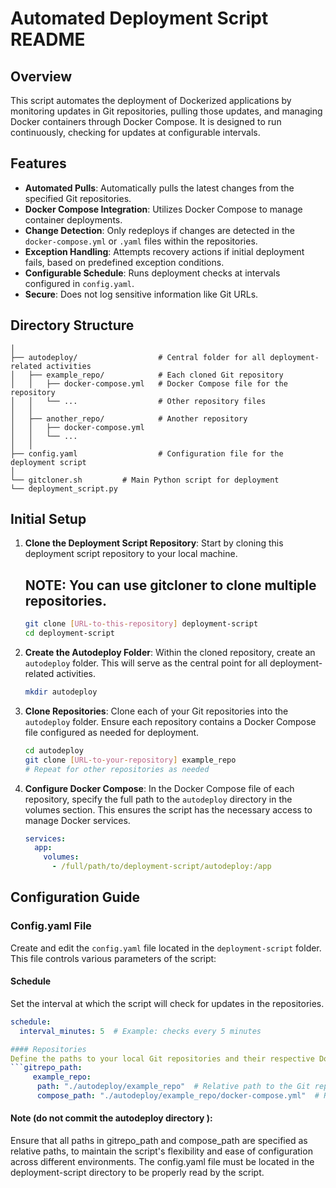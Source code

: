 # Automated Deployment Script README

## Overview
This script automates the deployment of Dockerized applications by monitoring updates in Git repositories, pulling those updates, and managing Docker containers through Docker Compose. It is designed to run continuously, checking for updates at configurable intervals.
## Features
- **Automated Pulls**: Automatically pulls the latest changes from the specified Git repositories.
- **Docker Compose Integration**: Utilizes Docker Compose to manage container deployments.
- **Change Detection**: Only redeploys if changes are detected in the `docker-compose.yml` or `.yaml` files within the repositories.
- **Exception Handling**: Attempts recovery actions if initial deployment fails, based on predefined exception conditions.
- **Configurable Schedule**: Runs deployment checks at intervals configured in `config.yaml`.
- **Secure**: Does not log sensitive information like Git URLs.

## Directory Structure
```deployment-script/
│
├── autodeploy/                  # Central folder for all deployment-related activities
│   ├── example_repo/            # Each cloned Git repository
│   │   ├── docker-compose.yml   # Docker Compose file for the repository
│   │   └── ...                  # Other repository files
│   │
│   ├── another_repo/            # Another repository
│   │   ├── docker-compose.yml
│   │   └── ...
│   │
├── config.yaml                  # Configuration file for the deployment script
│
└── gitcloner.sh         # Main Python script for deployment
└── deployment_script.py
```
## Initial Setup

1. **Clone the Deployment Script Repository**: Start by cloning this deployment script repository to your local machine.
    ## NOTE: You can use gitcloner to clone multiple repositories.
    ```bash
    git clone [URL-to-this-repository] deployment-script
    cd deployment-script
    ```

2. **Create the Autodeploy Folder**: Within the cloned repository, create an `autodeploy` folder. This will serve as the central point for all deployment-related activities.

    ```bash
    mkdir autodeploy
    ```

3. **Clone Repositories**: Clone each of your Git repositories into the `autodeploy` folder. Ensure each repository contains a Docker Compose file configured as needed for deployment.

    ```bash
    cd autodeploy
    git clone [URL-to-your-repository] example_repo
    # Repeat for other repositories as needed
    ```

4. **Configure Docker Compose**: In the Docker Compose file of each repository, specify the full path to the `autodeploy` directory in the volumes section. This ensures the script has the necessary access to manage Docker services.

    ```yaml
    services:
      app:
        volumes:
          - /full/path/to/deployment-script/autodeploy:/app
    ```
## Configuration Guide

### Config.yaml File
Create and edit the `config.yaml` file located in the `deployment-script` folder. This file controls various parameters of the script:

#### Schedule
Set the interval at which the script will check for updates in the repositories.
```yaml
schedule:
  interval_minutes: 5  # Example: checks every 5 minutes

#### Repositories
Define the paths to your local Git repositories and their respective Docker Compose files. Use the format ./autodeploy/git-repo-name for the repository paths to ensure proper directory referencing.
```gitrepo_path:
     example_repo:
      path: "./autodeploy/example_repo"  # Relative path to the Git repository within autodeploy
      compose_path: "./autodeploy/example_repo/docker-compose.yml"  # Relative path to the Docker Compose file 
```
#### Note (do not commit the autodeploy directory ):
Ensure that all paths in gitrepo_path and compose_path are specified as relative paths, to maintain the script's flexibility and ease of configuration across different environments.
The config.yaml file must be located in the deployment-script directory to be properly read by the script.




